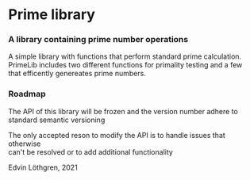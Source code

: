 # Prime library
### A library containing prime number operations
  
  
A simple library with functions that perform standard prime calculation.  
PrimeLib includes two different functions for primality testing and a few  
that efficently genereates prime numbers.  
  
  
### Roadmap
The API of this library will be frozen and the version number adhere to 
standard semantic versioning  
  
The only accepted reson to modify the API is to handle issues that otherwise  
can't be resolved or to add additional functionality  

Edvin Löthgren, 2021  

